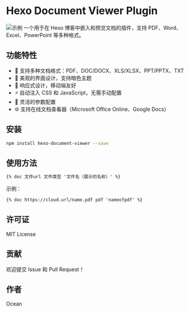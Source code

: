 # Hexo Document Viewer Plugin

![示例](https://pub-31e73f1cf821435c9feacfaad3c1a156.r2.dev/2025-06/250624190931696_1750763371794.png)
一个用于在 Hexo 博客中嵌入和预览文档的插件，支持 PDF、Word、Excel、PowerPoint 等多种格式。

## 功能特性

- 📄 支持多种文档格式：PDF、DOC/DOCX、XLS/XLSX、PPT/PPTX、TXT
- 🎨 美观的界面设计，支持暗色主题
- 📱 响应式设计，移动端友好
- ⚡ 自动注入 CSS 和 JavaScript，无需手动配置
- 🔧 灵活的参数配置
- 🌐 支持在线文档查看器（Microsoft Office Online、Google Docs）

## 安装


```bash
npm install hexo-document-viewer --save
```

## 使用方法

```txt
{% doc 文件url 文件类型 '文件名（展示的名称）' %}
```


示例：
```txt
{% doc https://cloud.url/name.pdf pdf 'nameofpdf' %}
```

## 许可证

MIT License

## 贡献

欢迎提交 Issue 和 Pull Request！

## 作者

Ocean
